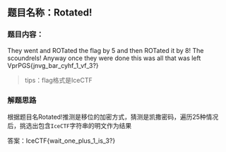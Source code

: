 ## 题目名称：Rotated!

### 题目内容：

They went and ROTated the flag by 5 and then ROTated it by 8! The scoundrels! Anyway once they were done this was all that was left VprPGS{jnvg_bar_cyhf_1_vf_3?}

> tips：flag格式是IceCTF

### 解题思路

根据题目名Rotated!推测是移位的加密方式，猜测是凯撒密码，遍历25种情况后，挑选出包含`IceCTF`字符串的明文作为结果

答案：IceCTF{wait_one_plus_1_is_3?}